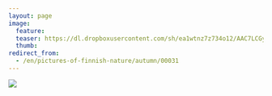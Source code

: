 ```yaml
---
layout: page
image:
  feature:
  teaser: https://dl.dropboxusercontent.com/sh/ea1wtnz7z734o12/AAC7LCGy_QKrUt2S6pq68yNMa/luontokuvat/syksy/DSC14429-245px.jpg
  thumb:
redirect_from:
  - /en/pictures-of-finnish-nature/autumn/00031
---
```


[![](https://dl.dropboxusercontent.com/sh/ea1wtnz7z734o12/AAAdvJDE1xBUsp9fawHw_jSma/luontokuvat/syksy/DSC14429-800px.jpg)](https://dl.dropboxusercontent.com/sh/ea1wtnz7z734o12/AACfQ9eSJPXH_G7vUgTujwrxa/luontokuvat/syksy/DSC14429.jpg)
